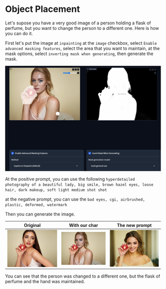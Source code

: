 # Object Placement

Let's supose you have a very good image of a person holding a flask of perfume, but you want to change the person to a different one.
Here is how you can do it.

First let's put the image at `inpainting` at the `image` checkbox, select `Enable advanced masking features`, select the area that you want to maintain, at the mask options, select `inverting mask when generating`, then generate the mask.

![change_person](./assets/easy_changing_person_hold_object.png)


At the positive prompt, you can use the following `hyperdetailed photography of a beautiful lady, big smile, brown hazel eyes, loose hair, dark makeup, soft light medium shot shot`

at the negative prompt, you can use the `bad eyes, cgi, airbrushed, plastic, deformed, watermark`

Then you can generate the image.

| Original                                     | With our char                                  | The new prompt                                        |
| -------------------------------------------- | ---------------------------------------------- | ----------------------------------------------------- |
| ![Original](./assets/woman_with_perfume.png) | ![Our char](./assets/char_holding_perfume.png) | ![Changed](./assets/char_holding_perfume_changed.png) |

You can see that the person was changed to a different one, but the flask of perfume and the hand was maintained.